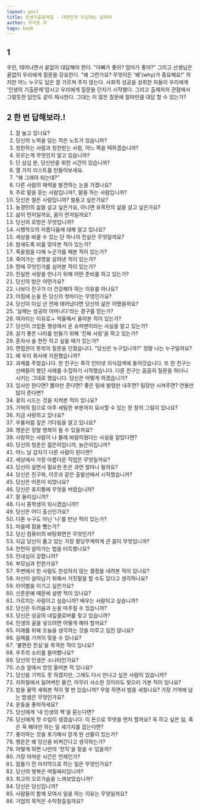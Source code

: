 ```yaml
---
layout: post
title: 인생기출문제집 - 대한민국 이십대는 답하라
author: 우석훈 외
tags: book
---
```


## 1
우린, 태어나면서 끝없이 대답해야 한다. "아빠가 좋아? 엄마가 좋아?" 그리고 선생님은 끝없이 우리에게 질문을 강요한다. "왜 그런가요? 무엇이든 '왜'(why)가 중요해요!" 하지만 어느 누구도 답은 잘 가르쳐 주지 않는다. 사회적 성공을 성취한 자들이 우리에게  '인생의 기출문제'랍시고 우리에게 질문을 던지기 시작했다. 그리고 출제자의 관점에서 그럴듯한 답안도 같이 제시한다. 그대는 이 많은 질문에 얼마만큼 대답 할 수 있는가?


## 2 한 번 답해보라.! 

1. 잘 놀고 있나요?
2. 당신의 노력을 담는 작은 노트가 있습니까?
3. 칭찬하는 사람과 칭찬받는 사람, 어느 쪽을 택하겠습니까?
4. 모르는게 무엇인지 알고 있습니까?
5. 단 삼십 분, 당신만을 위한 시간이 있습니까?
6. 열 가지 리스트를 만들어보세요.
7. "왜 그래야 되는데?"
8. 다른 사람의 매력을 발견하는 눈을 가졌나요?
9. 주로 말을 듣는 사람입니까?, 말을 하는 사람입니까?
10. 당신은 철든 사람입니까? 철들고 싶은가요?
11. 농경민의 삶을 살고 싶은가요, 아니면 유목민의 삶을 살고 싶은가요?
12. 삶이 먼저일까요, 꿈이 먼저일까요?
13. 당신의 로망은 무엇입니까?
14. 시행착오의 아름다움에 대해 알고 있나요?
15. 세상을 바꿀 수 있는 단 하나의 진실은 무엇일까요?
16. 밤새도록 비를 맞아본 적이 있는가?
17. 죽을힘을 다해 누군가를 패본 적이 있는가?
18. 죽어가는 생명을 살려낸 적이 있는가?
19. 땅에 무엇인가를 심어본 적이 있는가?
20. 진실한 사랑을 만나기 위해 어떤 준비를 하고 있는가?
21. 당신의 밤은 어떤가요?
22. 나보다 친구가 더 건강해야 하는 이유를 아나요?
23. 아침에 눈을 뜬 당신의 첫마디는 무엇인가요?
24. 당신이 이십 년 전에 태어났다면 당신의 삶은 어땠을까요?
25. '실패는 성공의 어머니다'라는 경구를 믿는가?
26. 여자라는 이유로ㅗ 억울해서 울어본 적이 있는가?
27. 당신이 크립톤 행성에서 온 슈퍼맨이라는 사실을 알고 있는가?
28. 살기 좋은 나라를 만들기 위해 '진짜 사랑'을 하고 있는가?
29. 혼자서 술 한잔 하고 싶을 때가 있는가?
30. 면접관이 뜻밖의 질문을 던졌습니다. "당신은 누구입니까?" 정말 나는 누구일까요?
31. 왜 우리 회사에 지원했습니까?
32. 과제를 주었습니다. 한 친구는 즉각 인터넷 지식검색에 들어갓습니다. 또 한 친구는 선배들이 했던 사례를 수집하기 시작했습니다. 다른 친구는 꼼꼼히 질문을 하더니 시키는 그대로 했습니다. 당신은 어떻게 하겠습니가?
33. 입사만 한다면? 뽑아만 준다면? 좋은 팀에 발령만 내주면? 팀장만 시켜주면? 연봉만 많이 준다면?
34. 꽃이 시드는 것을 지켜본 적이 있나요?
35. 기억의 힘으로 아주 세밀한 부분까지 묘사할 수 있는 한 장의 그림이 있나요?
36. 지금 사랑하고 있나요?
37. 우물처럼 깊은 기다림을 알고 있나요?
38. 행운은 정말 행복이 될 수 있을까요?
39. 사랑하는 사람이 나 몰래 바람피웠다는 사실을 알았다면?
40. 당신의 청춘은 젊은이입니까, 늙은이입니까?
41. 어느 날 갑자기 다른 사람이 된다면?
42. 세상에서 가장 아름다운 직업은 무엇일까요?
43. 당신이 살면서 필요한 돈은 과연 얼마나 될까요?
44. 당신은 친구와, 이웃과 같은 출발선에서 시작했습니까?
45. 당신은 어른이 되었나요?
46. 당신은 휴지통에 무엇을 버렸습니까?
47. 잘 들리십니까?
48. 다시 중학생이 되시겠습니까?
49. 당신은 어디 출신인가요?
50. 다른 누구도 아닌 '나'를 만난 적이 있는가?
51. 마음에 힘을 뺐는가?
52. 당신 컴퓨터의 바탕화면은 무엇인가?
53. 지금 당신이 품고 있는 가장 황당무계하게 큰 꿈이 무엇입니까?
54. 천천히 살아가는 법을 터득했나요?
55. 인내심이 강합니까?
56. 부모님과 친한가요?
57. 주변에서 한 사람도 찬성하지 않는 결정을 내려본 적이 있나요?
58. 자신이 살아남기 위해서 거짓말을 할 수도 있다고 생각하나요?
59. 라이벌을 이기고 싶은가요?
60. 신춘문예 때문에 설렌 적이 있나요?
61. 가르치는 사람이고 싶습니까? 배우는 사람이고 싶습니까?
62. 당신은 두려움과 눈을 마주칠 수 있습니까?
63. 당신은 성공의 네잎클로버를 찾고 있습니까?
64. 인생의 골을 넣으려면 어떻게 해야 할까요?
65. 미래를 위해 오늘을 생각하는 것을 미루고 있진 않나요?
66. 실패를 기꺼이 맞을 수 있나요?
67. '불편한 진실'을 목격한 적이 있나요?
68. 우주의 소리를 들어봤나요?
69. 당신의 인생은 소나타인가요?
70. 스승 앞에서 엉엉 울어본 적 있나요?
71. 당신을 기억도 못 하겠지만, 그래도 다시 만나고 싶은 사람이 있습니까?
72. 지하철에서 잃어버린 물건, 아무리 사소한 것이라도 찾으러 가본 적이 있나요?
73. 밤을 꼴딱 새워본 적이 몇 번 있습니까? 무얼 하면서 밤을 새웠나요? 가장 기억에 남는 밤샘은 무엇인가요?
74. 운동을 좋아하세요?
75. 당신에게 '내 인생의 책'을 묻는다면?
76. 당신에게 첫 수입이 생겼습니다. 이 돈으로 무엇을 먼저 할까요? 꼭 하고 싶은 일, 혹은 꼭 해야만 하는 일 세가지를 꼽는다면?
77. 좋아하는 것을 포기해서 맏게 된 선물이 있는가?
78. 행운은 왜 당신을 비켜간다고 생각하는가?
79. 어떻게 하면 나만의 '천직'을 찾을 수 있을까?
80. 가장 아까운 시간은 언제인가?
81. 잠들기 전 마지막으로 하는 일은 무엇인가요?
82. 당신의 행복은 며칠짜리입니까?
83. 최고의 오르가슴을 느껴보았습니까?
84. 당신은 당신입니까?
85. 사람들이 함께 모여서 일을 하는 이유는 무엇일까요?
86. 기업의 목적은 수익창출일까요?